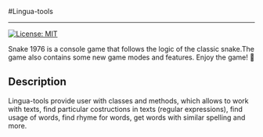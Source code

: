 
#Lingua-tools

---
[![License: MIT](https://img.shields.io/badge/License-MIT-yellow.svg)](https://github.com/GonnaFlyMethod/lingua-tools/blob/master/LICENSE)

Snake 1976 is a console game that follows the logic of the classic snake.The game also contains some new game modes and features. Enjoy the game! :snake:

## Description

Lingua-tools provide user with classes and methods, which allows to work
with texts, find particular costructions in texts (regular expressions), find
usage of words, find rhyme for words, get words with similar spelling and more.


